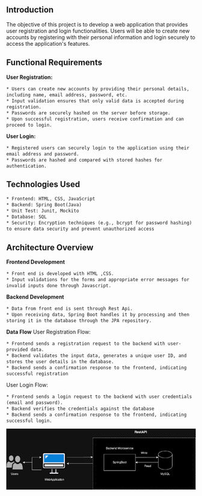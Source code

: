 ## Introduction

The objective of this project is to develop a web application that provides user registration and login functionalities. Users will be able to create new accounts by registering with their personal information and login securely to access the application's features.

## Functional Requirements

**User Registration:**

    * Users can create new accounts by providing their personal details, including name, email address, password, etc.
    * Input validation ensures that only valid data is accepted during registration.
    * Passwords are securely hashed on the server before storage.
    * Upon successful registration, users receive confirmation and can proceed to login.

**User Login:**

    * Registered users can securely login to the application using their email address and password.
    * Passwords are hashed and compared with stored hashes for authentication.

## Technologies Used
    * Frontend: HTML, CSS, JavaScript
    * Backend: Spring Boot(Java)
    * Unit Test: Junit, Mockito 
    * Database: SQL
    * Security: Encryption techniques (e.g., bcrypt for password hashing) to ensure data security and prevent unauthorized access

## Architecture Overview

**Frontend Development**

    * Front end is developed with HTML ,CSS.
    * Input validations for the forms and appropriate error messages for invalid inputs done through Javascript.

**Backend Development**

    * Data from front end is sent through Rest Api.
    * Upon receiving data, Spring Boot handles it by processing and then storing it in the database through the JPA repository.

**Data Flow**
User Registration Flow:

    * Frontend sends a registration request to the backend with user-provided data.
    * Backend validates the input data, generates a unique user ID, and stores the user details in the database.
    * Backend sends a confirmation response to the frontend, indicating successful registration
 
User Login Flow:

    * Frontend sends a login request to the backend with user credentials (email and password).
    * Backend verifies the credentials against the database
    * Backend sends a confirmation response to the frontend, indicating successful login.
 

 ![Alt text](WebApp.jpg)